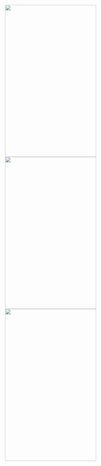 <img src="https://user-images.githubusercontent.com/53394560/120116832-76174a80-c1a3-11eb-8ba6-69e7236f3dde.png" width="300" height="500">   <img src="https://user-images.githubusercontent.com/53394560/120116864-ad85f700-c1a3-11eb-8a56-869d145e5cc4.png" width="300" height="500"> <img src="https://user-images.githubusercontent.com/53394560/120116902-e45c0d00-c1a3-11eb-8e38-0687d80bc87f.png" width="300" height="500">
